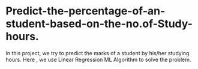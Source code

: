 # Predict-the-percentage-of-an-student-based-on-the-no.of-Study-hours.

In this project, we try to predict the marks of a student by his/her studying hours. Here , we use Linear Regression ML Algorithm to solve the problem.
